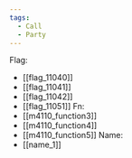 ```yaml
---
tags:
  - Call
  - Party
---
```

Flag:
- [[flag_11040]]
- [[flag_11041]]
- [[flag_11042]]
- [[flag_11051]]
Fn:
- [[m4110_function3]]
- [[m4110_function4]]
- [[m4110_function5]]
Name:
- [[name_1]]
